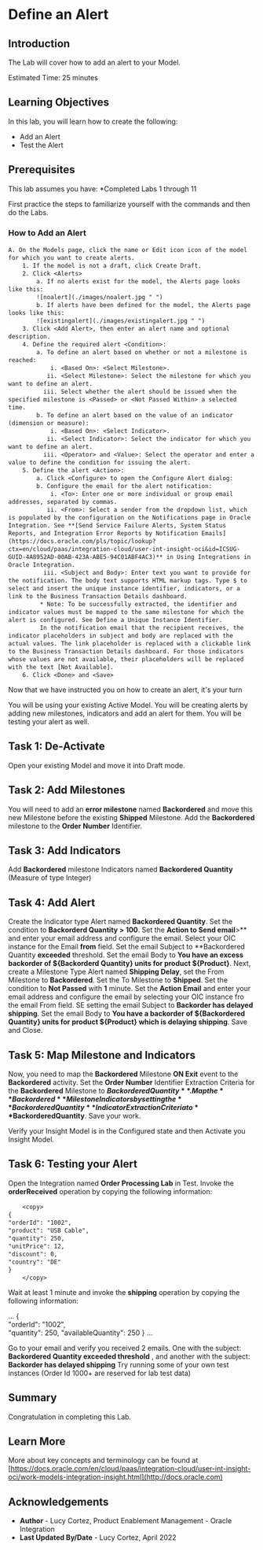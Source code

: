 # Define an Alert

## Introduction

The Lab will cover how to add an alert to your Model.

Estimated Time: 25 minutes

## Learning Objectives

In this lab, you will learn how to create the following:

- Add an Alert
- Test the Alert

## Prerequisites

This lab assumes you have:
    *Completed Labs 1 through 11

First practice the steps to familiarize yourself with the commands and then do the Labs.

### How to Add an Alert

    A. On the Models page, click the name or Edit icon icon of the model for which you want to create alerts. 
        1. If the model is not a draft, click Create Draft.
        2. Click <Alerts>
            a. If no alerts exist for the model, the Alerts page looks like this:
            ![noalert](./images/noalert.jpg " ")
            b. If alerts have been defined for the model, the Alerts page looks like this:
            ![existingalert](./images/existingalert.jpg " ")
        3. Click <Add Alert>, then enter an alert name and optional description.
        4. Define the required alert <Condition>:
            a. To define an alert based on whether or not a milestone is reached:
                i. <Based On>: <Select Milestone>.
               ii. <Select Milestone>: Select the milestone for which you want to define an alert.
              iii. Select whether the alert should be issued when the specified milestone is <Passed> or <Not Passed Within> a selected time.
            b. To define an alert based on the value of an indicator (dimension or measure):
                i. <Based On>: <Select Indicator>.
               ii. <Select Indicator>: Select the indicator for which you want to define an alert.
              iii. <Operator> and <Value>: Select the operator and enter a value to define the condition for issuing the alert.
        5. Define the alert <Action>:
            a. Click <Configure> to open the Configure Alert dialog:
            b. Configure the email for the alert notification:
                i. <To>: Enter one or more individual or group email addresses, separated by commas.
               ii. <From>: Select a sender from the dropdown list, which is populated by the configuration on the Notifications page in Oracle Integration. See **[Send Service Failure Alerts, System Status Reports, and Integration Error Reports by Notification Emails] (https://docs.oracle.com/pls/topic/lookup?ctx=en/cloud/paas/integration-cloud/user-int-insight-oci&id=ICSUG-GUID-4A8952AD-00AB-423A-ABE5-94C01ABF4AC3)** in Using Integrations in Oracle Integration.
              iii. <Subject and Body>: Enter text you want to provide for the notification. The body text supports HTML markup tags. Type $ to select and insert the unique instance identifier, indicators, or a link to the Business Transaction Details dashboard.
             * Note: To be successfully extracted, the identifier and indicator values must be mapped to the same milestone for which the alert is configured. See Define a Unique Instance Identifier.
             In the notification email that the recipient receives, the indicator placeholders in subject and body are replaced with the actual values. The link placeholder is replaced with a clickable link to the Business Transaction Details dashboard. For those indicators whose values are not available, their placeholders will be replaced with the text [Not Available].
        6. Click <Done> and <Save>


Now that we have instructed you on how to create an alert, it's your turn

You will be using your existing Active Model. You will be creating alerts by adding new milestones, indicators and add an alert for them. You will be testing your alert as well.

## Task 1: De-Activate

Open your existing Model and move it into Draft mode.

## Task 2: Add Milestones

You will need to add an **error milestone** named **Backordered** and move this new Milestone before the existing **Shipped** Milestone. Add the **Backordered** milestone to the **Order Number** Identifier.

## Task 3: Add Indicators

Add **Backordered** milestone Indicators named **Backordered Quantity** (Measure of type Integer)

## Task 4: Add Alert

Create the Indicator type Alert named **Backordered Quantity**. Set the condition to **Backorderd Quantity > 100**. Set the **Action to Send email**>** and enter your email address and configure the email. Select your OIC instance for the Email **from** field. Set the email Subject to **Backordered Quantity **exceeded** threshold. Set the email Body to **You have an excess backorder of ${Backorderd Quantity} units for product ${Product}**.
Next, create a Milestone Type Alert named **Shipping Delay**, set the From Milestone to **Backordered**. Set the To Milestone to **Shipped**. Set the condition to **Not Passed** with **1** minute. Set the **Action Email** and enter your email address and configure the email by selecting your OIC instance fro the email From field. SE
setting the email Subject to **Backorder has delayed shipping**. Set the email Body to **You have a backorder of ${Backordered Quantity} units for product ${Product} which is delaying shipping**.
Save and Close.

## Task 5: Map Milestone and Indicators

Now, you need to map the **Backordered** Milestone **ON Exit** event to the **Backordered** activity. Set the **Order Number** Identifier Extraction Criteria for the **Backordered** Milestone to **$Backordered Quantity**. Map the **Backordered** Milestone Indicators by setting the **Backordered Quantity** Indicator Extraction Criteria to **$BackorderedQuantity**.
Save your work. 

Verify your Insight Model is in the Configured state and then Activate you Insight Model.

## Task 6: Testing your Alert

Open the Integration named **Order Processing Lab** in Test.  Invoke the **orderReceived** operation by copying the following information:

```
    <copy>
{  
"orderId": "1002",  
"product": "USB Cable", 
"quantity": 250, 
"unitPrice": 12,  
"discount": 0,  
"country": "DE"  
} 
    </copy>
```
Wait at least 1 minute and invoke the **shipping** operation by copying the following information:

...
  <copy>
{  
"orderId": "1002",  
"quantity": 250,
"availableQuantity": 250
} 
  </copy>
...

Go to your email and verify you received 2 emails. One with the subject: **Backordered Quantity exceeded threshold** , and another with the subject: **Backorder has delayed shipping**
Try running some of your own test instances (Order Id 1000+ are reserved for lab test data)

## Summary

Congratulation in completing this Lab.

## Learn More

More about key concepts and terminology can be found at [https://docs.oracle.com/en/cloud/paas/integration-cloud/user-int-insight-oci/work-models-integration-insight.html](http://docs.oracle.com)

## Acknowledgements

* **Author** - Lucy Cortez, Product Enablement Management - Oracle Integration
* **Last Updated By/Date** - Lucy Cortez, April 2022

